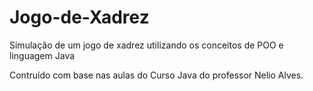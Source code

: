# Jogo-de-Xadrez
Simulação de um jogo de xadrez utilizando os conceitos de POO e linguagem Java

Contruído com base nas aulas do Curso Java do professor Nelio Alves.

